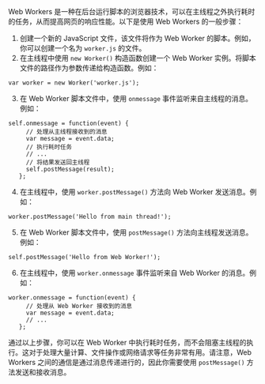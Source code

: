 Web Workers 是一种在后台运行脚本的浏览器技术，可以在主线程之外执行耗时的任务，从而提高网页的响应性能。以下是使用 Web Workers 的一般步骤：   

1. 创建一个新的 JavaScript 文件，该文件将作为 Web Worker 的脚本。例如，你可以创建一个名为  `worker.js`  的文件。   
2. 在主线程中使用  `new Worker()`  构造函数创建一个 Web Worker 实例。将脚本文件的路径作为参数传递给构造函数。例如：

```
var worker = new Worker('worker.js');
```

3. 在 Web Worker 脚本文件中，使用  `onmessage`  事件监听来自主线程的消息。例如：

```
self.onmessage = function(event) {
     // 处理从主线程接收到的消息
     var message = event.data;
     // 执行耗时任务
     // ...
     // 将结果发送回主线程
     self.postMessage(result);
   };
```

4. 在主线程中，使用  `worker.postMessage()`  方法向 Web Worker 发送消息。例如：

```
worker.postMessage('Hello from main thread!');
```

5. 在 Web Worker 脚本文件中，使用  `postMessage()`  方法向主线程发送消息。例如：

```
self.postMessage('Hello from Web Worker!');
```

6. 在主线程中，使用  `worker.onmessage`  事件监听来自 Web Worker 的消息。例如：

```
worker.onmessage = function(event) {
     // 处理从 Web Worker 接收到的消息
     var message = event.data;
     // ...
   };
```

通过以上步骤，你可以在 Web Worker 中执行耗时任务，而不会阻塞主线程的执行。这对于处理大量计算、文件操作或网络请求等任务非常有用。请注意，Web Workers 之间的通信是通过消息传递进行的，因此你需要使用  `postMessage()`  方法发送和接收消息。